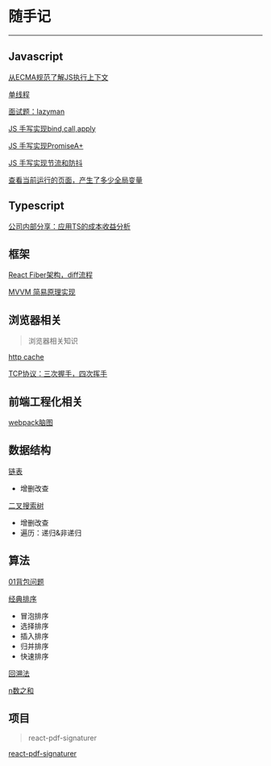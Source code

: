 # 随手记

---

## Javascript

[从ECMA规范了解JS执行上下文](./javascript/executionContext.md)

[单线程](./javascript/singleThreaded.md)

[面试题：lazyman](./javascript/lazyman/index.md)

[JS 手写实现bind,call,apply](./javascript/bind/index.md)

[JS 手写实现PromiseA+](./promise/index.md)

[JS 手写实现节流和防抖](./throttle&debounce/index.md)

[查看当前运行的页面，产生了多少全局变量](./javascript/webVars/index.md)

## Typescript

[公司内部分享：应用TS的成本收益分析](./typesript/xx%E5%BA%94%E7%94%A8TS%E7%9A%84%E6%88%90%E6%9C%AC%E6%94%B6%E7%9B%8A%E5%88%86%E6%9E%90.pdf)

## 框架

[React Fiber架构，diff流程](./react/Fiber&Diff.md)

[MVVM 简易原理实现](./mvvm/index.md)

## 浏览器相关

> 浏览器相关知识

[http cache](./browser/httpCache.md)

[TCP协议：三次握手，四次挥手](https://www.processon.com/view/link/5cc6e156e4b09b16ffcd25d2)

## 前端工程化相关

[webpack脑图](http://assets.processon.com/chart_image/5cc2c012e4b06bcc138d6d6e.png?_=1556543302476)

## 数据结构

[链表](./dataStructure/linkedList/index.md)

- 增删改查

[二叉搜索树](./dataStructure/binarySearchTree/index.md)

- 增删改查
- 遍历：递归&非递归

## 算法

[01背包问题](./algorithm/01knapsack/index.md)

[经典排序](./algorithm/sort/index.md)

- 冒泡排序
- 选择排序
- 插入排序
- 归并排序
- 快速排序

[回溯法](./algorithm/Backtracking/index.md)

[n数之和](./algorithm/nsum/index.md)

## 项目

> react-pdf-signaturer

[react-pdf-signaturer](https://github.com/buynao/react-pdf-signaturer/blob/main/notes.md)
